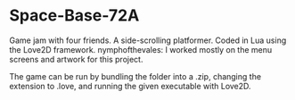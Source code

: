 # Space-Base-72A
Game jam with four friends. A side-scrolling platformer. Coded in Lua using the Love2D framework.
nymphofthevales: I worked mostly on the menu screens and artwork for this project.

The game can be run by bundling the folder into a .zip, changing the extension to .love, and running the given executable with Love2D.

